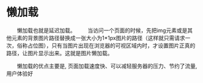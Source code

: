 # 懒加载

&emsp;&emsp;懒加载也就是延迟加载。
&emsp;&emsp;当访问一个页面的时候，先把img元素或是其他元素的背景图片路径替换成一张大小为1*1px图片的路径（这样就只需请求一次，俗称占位图），只有当图片出现在浏览器的可视区域内时，才设置图片正真的路径，让图片显示出来。这就是图片懒加载。

&emsp;&emsp;懒加载的优点主要是, 页面加载速度快、可以减轻服务器的压力、节约了流量,用户体验好